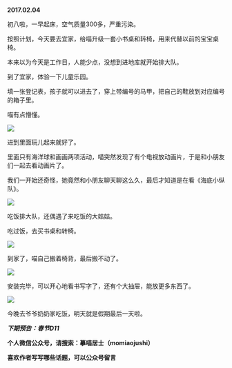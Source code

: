 
          
            
**2017.02.04**

初八啦，一早起床，空气质量300多，严重污染。

按照计划，今天要去宜家，给喵升级一套小书桌和转椅，用来代替以前的宝宝桌椅。

本来以为今天是工作日，人能少点，没想到进地库就开始排大队。

到了宜家，体验一下儿童乐园。

填一张登记表，孩子就可以进去了，穿上带编号的马甲，把自己的鞋放到对应编号的箱子里。

喵有点懵懂。




![](//upload-images.jianshu.io/upload_images/51001-e6a9f34c9e971601.jpg)




进到里面玩儿起来就好了。

里面只有海洋球和画画两项活动，喵突然发现了有个电视放动画片，于是和小朋友们一起去看动画片了。

我们一开始还奇怪，她竟然和小朋友聊天聊这么久，最后才知道是在看《海底小纵队》。




![](//upload-images.jianshu.io/upload_images/51001-f15c2bbd38976cdd.jpg)




吃饭排大队，还偶遇了来吃饭的大姑姑。

吃过饭，去买书桌和转椅。




![](//upload-images.jianshu.io/upload_images/51001-27127a5196ff9d37.jpg)




到家了，喵自己搬着椅背，最后搬不动了。




![](//upload-images.jianshu.io/upload_images/51001-b4dd4e08cf4e2b40.jpg)




安装完毕，可以开心地看书写字了，还有个大抽屉，能放更多东西了。




![](//upload-images.jianshu.io/upload_images/51001-c375573742cc7347.jpg)




今晚去爷爷奶奶家吃饭，明天就是假期最后一天啦。


***下期预告：春节D11***


**个人微信公众号，请搜索：摹喵居士（momiaojushi）**

**喜欢作者写写哪些话题，可以公众号留言**

          
        